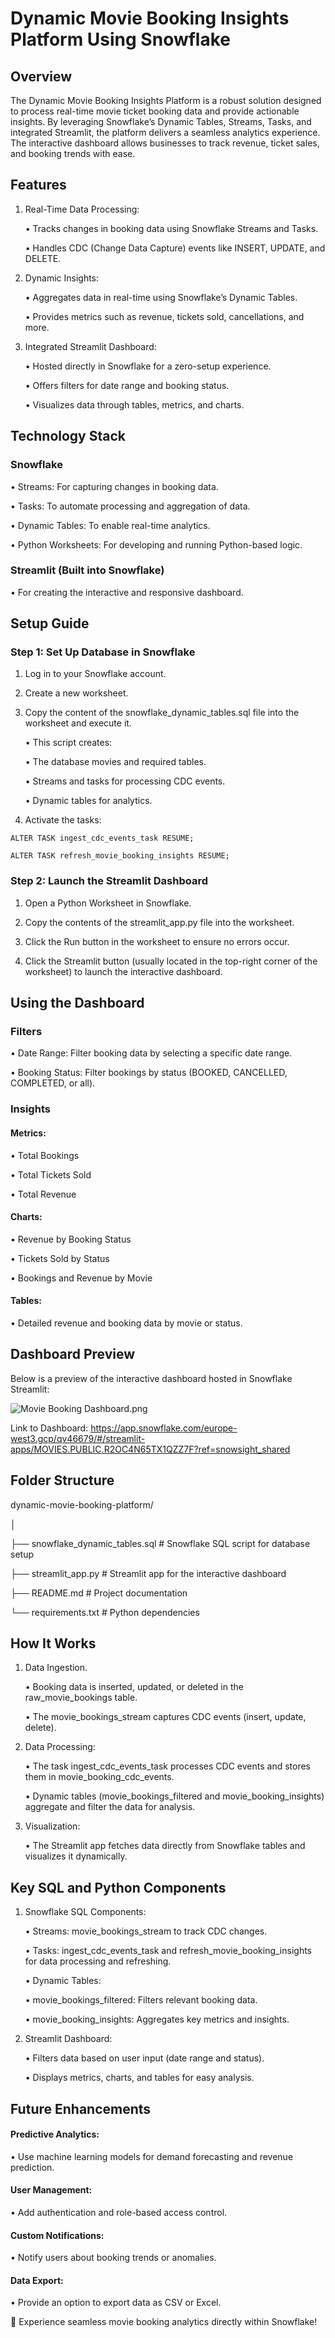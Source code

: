 # Dynamic Movie Booking Insights Platform Using Snowflake

## Overview

The Dynamic Movie Booking Insights Platform is a robust solution designed to process real-time movie ticket booking data and provide actionable insights. By leveraging Snowflake’s Dynamic Tables, Streams, Tasks, and integrated Streamlit, the platform delivers a seamless analytics experience. The interactive dashboard allows businesses to track revenue, ticket sales, and booking trends with ease.

## Features

1)	Real-Time Data Processing:

    •	Tracks changes in booking data using Snowflake Streams and Tasks.

    •	Handles CDC (Change Data Capture) events like INSERT, UPDATE, and DELETE.

2)	Dynamic Insights:

    •	Aggregates data in real-time using Snowflake’s Dynamic Tables.

    •	Provides metrics such as revenue, tickets sold, cancellations, and more.

3) Integrated Streamlit Dashboard:

    •	Hosted directly in Snowflake for a zero-setup experience.
 
    •	Offers filters for date range and booking status.

    •	Visualizes data through tables, metrics, and charts.

## Technology Stack

### Snowflake

• Streams: For capturing changes in booking data.


• Tasks: To automate processing and aggregation of data.


• Dynamic Tables: To enable real-time analytics.


• Python Worksheets: For developing and running Python-based logic.


### Streamlit (Built into Snowflake)

	
• For creating the interactive and responsive dashboard.

## Setup Guide

### Step 1: Set Up Database in Snowflake

1.	Log in to your Snowflake account.

2.	Create a new worksheet.

3.	Copy the content of the snowflake_dynamic_tables.sql file into the worksheet and execute it.
	
     •	This script creates:
	
     •	The database movies and required tables.
	
     •	Streams and tasks for processing CDC events.
	
     •	Dynamic tables for analytics.

4.	Activate the tasks:

``` ALTER TASK ingest_cdc_events_task RESUME; ```


``` ALTER TASK refresh_movie_booking_insights RESUME; ```

### Step 2: Launch the Streamlit Dashboard
	
 1.	Open a Python Worksheet in Snowflake.
	
 2.	Copy the contents of the streamlit_app.py file into the worksheet.
	
 3.	Click the Run button in the worksheet to ensure no errors occur.
	
 4.	Click the Streamlit button (usually located in the top-right corner of the worksheet) to launch the interactive dashboard.

## Using the Dashboard

### Filters
	
 • Date Range: Filter booking data by selecting a specific date range.
	
 • Booking Status: Filter bookings by status (BOOKED, CANCELLED, COMPLETED, or all).

### Insights

#### Metrics:

   • Total Bookings
 
   • Total Tickets Sold
 
   • Total Revenue
 
#### Charts:
  
   • Revenue by Booking Status
 
   • Tickets Sold by Status
 
   • Bookings and Revenue by Movie
 
#### Tables:

   • Detailed revenue and booking data by movie or status.
   
## Dashboard Preview

Below is a preview of the interactive dashboard hosted in Snowflake Streamlit:

![Movie Booking Dashboard.png](https://github.com/Kaushik-Puttaswamy/Dynamic-Movie-Booking-Insights-Platform/blob/main/Movie%20Booking%20Dashboard.png)

Link to Dashboard: https://app.snowflake.com/europe-west3.gcp/qv46679/#/streamlit-apps/MOVIES.PUBLIC.R2OC4N65TX1QZZ7F?ref=snowsight_shared



## Folder Structure

dynamic-movie-booking-platform/

│

├── snowflake_dynamic_tables.sql  # Snowflake SQL script for database setup

├── streamlit_app.py              # Streamlit app for the interactive dashboard

├── README.md                     # Project documentation

└── requirements.txt              # Python dependencies 

## How It Works

1.	Data Ingestion.
   
	
 	• Booking data is inserted, updated, or deleted in the raw_movie_bookings table.
	
 	• The movie_bookings_stream captures CDC events (insert, update, delete).
 
2.	Data Processing:
   
	• The task ingest_cdc_events_task processes CDC events and stores them in movie_booking_cdc_events.

	• Dynamic tables (movie_bookings_filtered and movie_booking_insights) aggregate and filter the data for analysis.
 
3.	Visualization:

	• The Streamlit app fetches data directly from Snowflake tables and visualizes it dynamically.

## Key SQL and Python Components

1. Snowflake SQL Components:
	
	• Streams: movie_bookings_stream to track CDC changes.
	
	• Tasks: ingest_cdc_events_task and refresh_movie_booking_insights for data processing and refreshing.

	• Dynamic Tables:
	
	  • movie_bookings_filtered: Filters relevant booking data.	
	
 	  • movie_booking_insights: Aggregates key metrics and insights.

3. Streamlit Dashboard:
	
 	• Filters data based on user input (date range and status).
	
 	• Displays metrics, charts, and tables for easy analysis.


 ## Future Enhancements
 
#### Predictive Analytics:

   • Use machine learning models for demand forecasting and revenue prediction.

#### User Management:

   • Add authentication and role-based access control.

#### Custom Notifications:

   • Notify users about booking trends or anomalies.

#### Data Export:

   • Provide an option to export data as CSV or Excel.


🚀 Experience seamless movie booking analytics directly within Snowflake!

